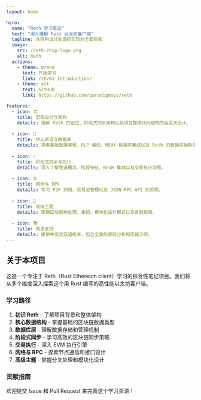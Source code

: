 ```yaml
---
layout: home

hero:
  name: "Reth 学习笔记"
  text: "深入理解 Rust 以太坊客户端"
  tagline: 从架构设计到源码实现的全面指南
  image:
    src: /reth-chip-logo.png
    alt: Reth
  actions:
    - theme: brand
      text: 开始学习
      link: /zh/01-introduction/
    - theme: alt
      text: GitHub
      link: https://github.com/paradigmxyz/reth

features:
  - icon: 🏗️
    title: 宏观设计与架构
    details: 理解 Reth 的定位、阶段式同步架构以及项目整体代码结构的高层次设计。
  
  - icon: 🧱
    title: 核心原语与数据库
    details: 探索基础数据类型、RLP 编码、MDBX 数据库集成以及 Reth 的数据库抽象层。
  
  - icon: ⚡
    title: 阶段式同步与执行
    details: 深入了解管道概念、阶段特征、REVM 集成以及交易执行流程。
  
  - icon: 🌐
    title: 网络与 RPC
    details: 学习 P2P 网络、交易池管理以及 JSON-RPC API 的实现。
  
  - icon: 🔧
    title: 高级主题
    details: 掌握区块链树处理、重组、模块化设计模式以及贡献指南。
  
  - icon: 📚
    title: 双语支持
    details: 提供中英文双语版本，包含全面的源码分析和实践示例。
---
```


## 关于本项目

这是一个专注于 Reth（Rust Ethereum client）学习的综合性笔记项目。我们将从多个维度深入探索这个用 Rust 编写的高性能以太坊客户端。

### 学习路径

1. **初识 Reth** - 了解项目背景和整体架构
2. **核心数据结构** - 掌握基础的区块链数据类型
3. **数据库层** - 理解数据存储和管理机制
4. **阶段式同步** - 学习高效的区块链同步策略
5. **交易执行** - 深入 EVM 执行引擎
6. **网络与 RPC** - 探索节点通信和接口设计
7. **高级主题** - 掌握分叉处理和模块化设计

### 贡献指南

欢迎提交 Issue 和 Pull Request 来完善这个学习资源！